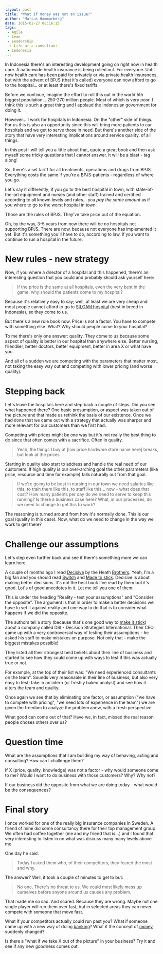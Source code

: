 ```yaml
---
layout: post
title: "What if money was not an issue?"
author: "Marcus Hammarberg"
date: 2015-02-27 08:16:15
tags:
 - Agile
 - Lean
 - Leadership
  - Life of a consultant
 - Indonesia
---
```


In Indonesia there's an interesting development going on right now in health care. A nationwide health insurance is being rolled out. For everyone. Until now health care has been paid for privately or via private health insurances, but with the advent of BPJS (that it's called) everyone can now afford to go to the hospital... or at least there's fixed tariffs.

Before we continue, imagine the effort to roll this out in the world 5th biggest population... 250-270 million people. Most of which is very poor. I think this is such a great thing and I applaud the Indonesian government for doing it.

However... I work for hospitals in Indonesia. On the "other" side of things. For us this is also an opportunity since this will bring more patients to our hospitals and we get to serve those in need. But there's another side of the story that have very interesting implications around service quality, of all things.

In this post I will tell you a little about that, quote a great book and then ask myself some tricky questions that I cannot answer. It will be a blast - tag along!
<!-- excerpt-end -->
So, there's a set tariff for all treatments, operations and drugs from BPJS. Everything costs the same if you're a BPJS-patients - regardless of where you go.

Let's say it differently; if you go to the best hospital in town, with state-of-the-art equipment and nurses (and other staff) trained and certified according to all known levels and rules... you _pay the same amount_ as if you where to go to the worst hospital in town.

Those are the rules of BPJS. They've take price out of the equation.

Oh, by the way, 3-5 years from now there will be no hospitals not supporting BPJS. There are now, because not everyone has implemented it yet. But it's something you'll have to do, according to law, if you want to continue to run a hospital in the future.

# New rules - new strategy
Now, if you where a director of a hospital and this happened, there's an interesting question that you could and probably should ask yourself here:

<blockquote>If the price is the same at all hospitals, even the very best in the game, why should the patients come to my hospital?</blockquote>

Because it's relatively easy to say; well, at least we are very cheap and most people cannot afford to go to [SILOAM hospital](http://www.siloamhospitals.com/) (best in breed in Indonesia), so they come to us.

But there's a new rule book now. Price is not a factor. You have to compete with something else. What? Why should people come to your hospital?

To me there's only one answer: quality. They come to us because some aspect of quality is better in our hospital than anywhere else. Better nursing, friendlier, better doctors, better equipment, better in area X or what have you.

And all of a sudden we are competing with the parameters that matter most, not taking the easy way out and competing with lower pricing (and worse quality).

# Stepping back
Let's leave the hospitals here and step back a couple of steps. Did you see what happened there? One basic presumption, or aspect was taken out of the picture and that made us rethink the basis of our existence. Once we had done that we came out with a strategy that actually was sharper and more relevant for our customers than we first had.

Competing with prices might be one way but it's not really the best thing to do since that often comes with a sacrifice. Often in quality.

<blockquote>Yeah, the things I buy at [low price hardware store name here] breaks, but look at the prices</blockquote>

Starting in quality also start to address and handle the real need of our customers. If high quality is our over-arching goal the other parameters (like price, resource and time for example) falls naturally out from that goal.

<blockquote>If we're going to be best in nursing in our town we need salaries like this, to train them like this, to staff like this... now - what does that cost? How many patients per day do we need to serve to keep this running? Is there a business case here? What, in our processes, do we need to change to get this to work?</blockquote>

The reasoning is turned around from how it's normally done. This is our goal (quality in this case). Now, what do we need to change in the way we work to get there?

# Challenge our assumptions
Let's step even further back and see if there's something more we can learn here.

A couple of months ago I read [Decisive](http://heathbrothers.com/books/decisive/) by the Heath [Brothers](http://heathbrothers.com/). Yeah, I'm a big fan and you should read [Switch](http://heathbrothers.com/books/switch/) and [Made to stick](http://heathbrothers.com/books/made-to-stick/). Decisive is about making better decisions. It's not the best book I've read by them but it's good. Lot's of good anecdotes in it. Let me tell you one of them.

This is under the heading "Reality - test your assumptions" and "Consider the opposite". The argument is that in order to make a better decisions we have to vet it against reality and one way to do that is to consider what happens if we did the opposite.

The authors tell a story (because that's one good way to [make it stick](http://heathbrothers.com/books/made-to-stick/)) about a company called DSI - Decision Strategies International. Their CEO came up with a very controversial way of testing their assumptions - he asked his staff to make mistakes on purpose. Not only that - make the biggest mistakes possible!

They listed all their strongest held beliefs about their line of business and started to see how they could come up with ways to test if this was actually true or not.

For example, at the top of their list was: "We need experienced consultants on the team". Sounds very reasonable in their line of business, but also very easy to test; take in an intern (or freshly baked analyst) and see how it alters the team and quality.

Once again we see that by eliminating one factor, or assumption ("we have to compete with pricing", "we need lots of experience in the team") we are given the freedom to analyze the problem anew, with a fresh perspective.

What good can come out of that? Have we, in fact, missed the real reason people choses others over us?

# Question time
What are the assumptions that I am building my way of behaving, acting and consulting? How can I challenge them?

If X (price, quality, knowledge) was not a factor - why would someone come to me?
Would I want to do business with those customers? Why? Why not?

If our business did the opposite from what we are doing today - what would be the consequences?

# Final story
I once worked for one of the really big insurance companies in Sweden. A friend of mine did some consultancy there for their top management group. We often had coffee together (me and my friend that is...) and I found that very interesting to listen in on what was discuss many many levels above me.

One day he said:

<blockquote>Today I asked them who, of their competitors, they feared the most and why.</blockquote>

The answer? Well, it took a couple of minutes to get to but:

<blockquote>No one. There's no threat to us. We could most likely mess up ourselves before anyone around us causes any problem.</blockquote>

That made me so sad. And scared. Because they are wrong. Maybe not one single player will run them over fast, but in selected areas they can never compete with someone that move fast.

What if your competitors actually could run past you? What if someone came up with a new way of doing [banking](https://www.simple.com/)? What if the concept of [money](https://bitcoin.org/en/) suddenly changed?

Is there a "what if we take X out of the picture" in your business? Try it and see if any new goodness comes out.